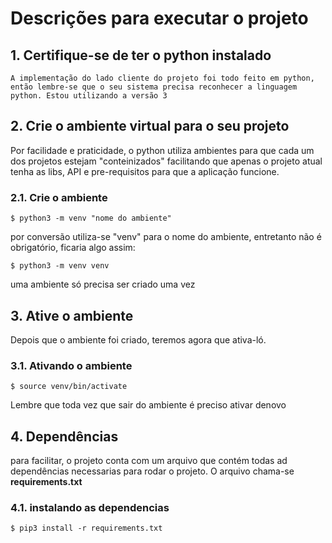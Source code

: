 # Descrições para executar o projeto

## 1. Certifique-se de ter o python instalado
    A implementação do lado cliente do projeto foi todo feito em python, então lembre-se que o seu sistema precisa reconhecer a linguagem python. Estou utilizando a versão 3

## 2. Crie o ambiente virtual para o seu projeto

Por facilidade e praticidade, o python utiliza ambientes para que cada um dos projetos estejam "conteinizados" facilitando que apenas o projeto atual tenha as libs, API e pre-requisitos para que a aplicação funcione.

### 2.1. Crie o ambiente

```
$ python3 -m venv "nome do ambiente"
```

por conversão utiliza-se "venv" para o nome do ambiente, entretanto não é obrigatório, ficaria algo assim:

```
$ python3 -m venv venv    
```
uma ambiente só precisa ser criado uma vez

## 3. Ative o ambiente
Depois que o ambiente foi criado, teremos agora que ativa-ló.
### 3.1. Ativando o ambiente
```
$ source venv/bin/activate
```

Lembre que toda vez que sair do ambiente é preciso ativar denovo

## 4. Dependências
para facilitar, o projeto conta com um arquivo que contém todas ad dependências necessarias para rodar o projeto. O arquivo chama-se __requirements.txt__
### 4.1. instalando as dependencias
```
$ pip3 install -r requirements.txt
```



